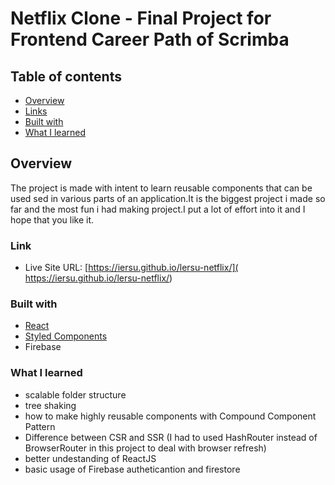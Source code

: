 # Netflix Clone - Final Project for Frontend Career Path of Scrimba

## Table of contents

- [Overview](#overview)
- [Links](#links)
- [Built with](#built-with)
- [What I learned](#what-i-learned)


## Overview

The project is made with intent to learn reusable components that can be used sed in various parts of an application.It is the biggest project i made so far and the most fun i had making project.I put a lot of effort into it and I hope that you like it.

### Link

- Live Site URL: [https://iersu.github.io/lersu-netflix/]( https://iersu.github.io/lersu-netflix/)

### Built with

- [React](https://reactjs.org/) 
- [Styled Components](https://styled-components.com/)
- Firebase

### What I learned

- scalable folder structure
- tree shaking
- how to make highly reusable components with Compound Component Pattern 
- Difference between CSR and SSR (I had to used HashRouter instead of BrowserRouter in this project to deal with browser refresh)
- better undestanding of ReactJS
- basic usage of Firebase autheticantion and firestore

